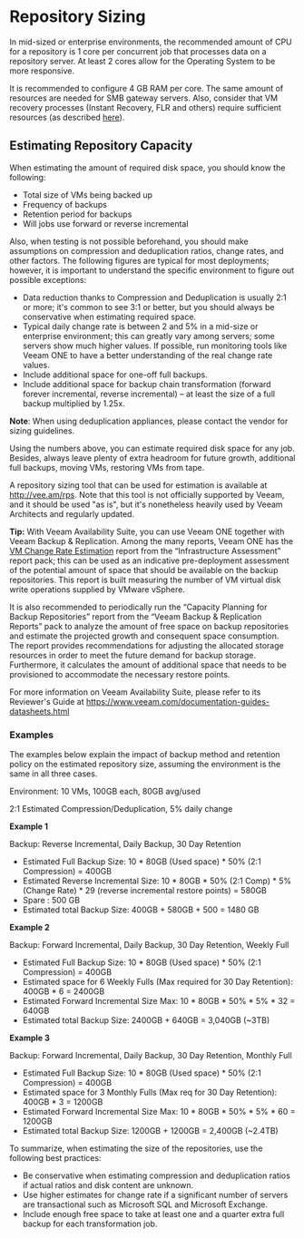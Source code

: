 # Repository Sizing
In mid-sized or enterprise environments, the recommended amount of CPU for a repository is 1 core per concurrent job that processes data on a repository server. At least 2 cores allow for the Operating System to be more responsive.

It is recommended to configure 4 GB RAM per core. The same amount of resources are needed for SMB gateway servers. Also, consider that VM recovery processes (Instant Recovery, FLR and others) require sufficient resources (as described [here](https://helpcenter.veeam.com/backup/70/bp_vsphere/index.html?recovery_performance.html)).

## Estimating Repository Capacity
When estimating the amount of required disk space, you should know the following:
-   Total size of VMs being backed up
-   Frequency of backups
-   Retention period for backups
-   Will jobs use forward or reverse incremental

Also, when testing is not possible beforehand, you should make assumptions on compression and deduplication ratios, change rates, and other factors. The following figures are typical for most deployments; however, it is important to understand the specific environment to figure out possible exceptions:
-   Data reduction thanks to Compression and Deduplication is usually 2:1 or more; it's common to see  3:1 or better, but you should always be conservative when estimating required space.
-   Typical daily change rate is between 2 and 5% in a mid-size or enterprise environment; this can greatly vary among servers; some servers show much higher values. If possible, run monitoring tools like Veeam ONE to have a better understanding of the real change rate values.
-   Include additional space for one-off full backups.
-   Include additional space for backup chain transformation (forward forever incremental, reverse incremental) – at least the size of a full backup multiplied by 1.25x.

**Note**: When using deduplication appliances, please contact the vendor for sizing guidelines.

Using the numbers above, you can estimate required disk space for any job. Besides, always leave plenty of extra headroom for future growth, additional full backups, moving VMs, restoring VMs from tape.

A repository sizing tool that can be used for estimation is available at <http://vee.am/rps>. Note that this tool is not officially supported by Veeam, and it should be used "as is", but it's nonetheless heavily used by Veeam Architects and regularly updated.

**Tip:** With Veeam Availability Suite, you can use Veeam ONE together with Veeam Backup & Replication. Among the many reports, Veeam ONE has the [VM Change Rate Estimation](https://helpcenter.veeam.com/one/reporter/vm_change_rate_history.html) report from the “Infrastructure Assessment” report pack; this can be used as an indicative pre-deployment assessment of the potential amount of space that should be available on the backup repositories. This report is built measuring the number of VM virtual disk write operations supplied by VMware vSphere.

It is also recommended to periodically run the “Capacity Planning for Backup Repositories” report from the “Veeam Backup & Replication Reports” pack to analyze the amount of free space on backup repositories and estimate the projected growth and consequent space consumption. The report provides recommendations for adjusting the allocated storage resources in order to meet the future demand for backup storage. Furthermore, it calculates the amount of additional space that needs to be provisioned to accommodate the necessary restore points.

For more information on Veeam Availability Suite, please refer to its Reviewer's Guide at <https://www.veeam.com/documentation-guides-datasheets.html>

### Examples

The examples below explain the impact of backup method and retention policy on the estimated repository size, assuming the environment is the same in all three cases.

Environment: 10 VMs, 100GB each, 80GB avg/used

2:1 Estimated Compression/Deduplication, 5% daily change

**Example 1**

Backup: Reverse Incremental, Daily Backup, 30 Day Retention
-   Estimated Full Backup Size: 10 \* 80GB (Used space) \* 50% (2:1 Compression) = 400GB
-   Estimated Reverse Incremental Size: 10 \* 80GB \* 50% (2:1 Comp) \*     5% (Change Rate) \* 29 (reverse incremental restore points) = 580GB
-   Spare : 500 GB
-   Estimated total Backup Size: 400GB + 580GB + 500 = 1480 GB

**Example 2**

Backup: Forward Incremental, Daily Backup, 30 Day Retention, Weekly Full
-   Estimated Full Backup Size: 10 \* 80GB (Used space) \* 50% (2:1 Compression) = 400GB
-   Estimated space for 6 Weekly Fulls (Max required for 30 Day Retention): 400GB \* 6 = 2400GB
-   Estimated Forward Incremental Size Max: 10 \* 80GB \* 50% \* 5% \* 32 = 640GB
-   Estimated total Backup Size: 2400GB + 640GB = 3,040GB (\~3TB)

**Example 3**

Backup: Forward Incremental, Daily Backup, 30 Day Retention, Monthly Full
-   Estimated Full Backup Size: 10 \* 80GB (Used space) \* 50% (2:1 Compression) = 400GB
-   Estimated space for 3 Monthly Fulls (Max req for 30 Day Retention): 400GB \* 3 = 1200GB
-   Estimated Forward Incremental Size Max: 10 \* 80GB \* 50% \* 5% \* 60 = 1200GB
-   Estimated total Backup Size: 1200GB + 1200GB = 2,400GB (\~2.4TB)

To summarize, when estimating the size of the repositories, use the following best practices:

-   Be conservative when estimating compression and deduplication ratios if actual ratios and disk content are unknown.
-   Use higher estimates for change rate if a significant number of servers are transactional such as Microsoft SQL and Microsoft Exchange.
-   Include enough free space to take at least one and a quarter extra full backup for each transformation job.
